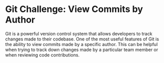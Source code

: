 # Git Challenge: View Commits by Author

Git is a powerful version control system that allows developers to track changes made to their codebase. One of the most useful features of Git is the ability to view commits made by a specific author. This can be helpful when trying to track down changes made by a particular team member or when reviewing code contributions.
